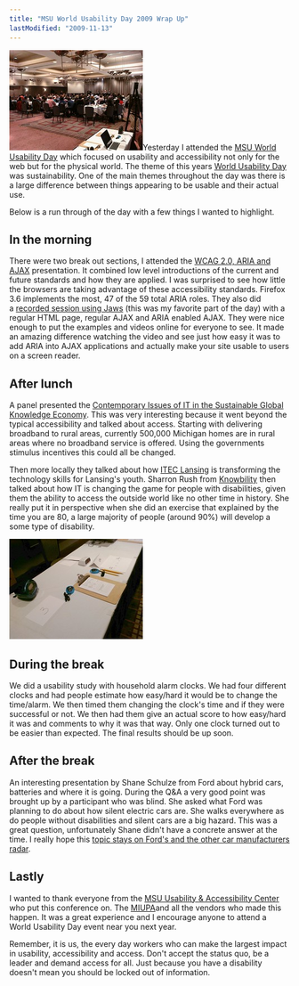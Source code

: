 ```yaml
---
title: "MSU World Usability Day 2009 Wrap Up"
lastModified: "2009-11-13"
---
```


[![Great turn out at #wud2009 at MSU](/images/4099026276_47c913a3c0_m.jpg)](http://www.flickr.com/photos/dorkstyle/4099026276/ "Great turn out at #wud2009 at MSU by Nick DeNardis, on Flickr")Yesterday I attended the [MSU World Usability Day](http://usability.msu.edu/conf/2009/Default.aspx) which focused on usability and accessibility not only for the web but for the physical world. The theme of this years [World Usability Day](http://www.worldusabilityday.org/) was sustainability. One of the main themes throughout the day was there is a large difference between things appearing to be usable and their actual use.

Below is a run through of the day with a few things I wanted to highlight.

## In the morning

There were two break out sections, I attended the [WCAG 2.0, ARIA and AJAX](http://usability.msu.edu/conf/2009/Abstracts.aspx#m1 "ABSTRACT:  WCAG 2.0, ARIA and AJAX") presentation. It combined low level introductions of the current and future standards and how they are applied. I was surprised to see how little the browsers are taking advantage of these accessibility standards. Firefox 3.6 implements the most, 47 of the 59 total ARIA roles. They also did a [recorded session using Jaws](http://usability.msu.edu/conf/2009/AccessibleAJAXDemo/) (this was my favorite part of the day) with a regular HTML page, regular AJAX and ARIA enabled AJAX. They were nice enough to put the examples and videos online for everyone to see. It made an amazing difference watching the video and see just how easy it was to add ARIA into AJAX applications and actually make your site usable to users on a screen reader.

## After lunch

A panel presented the [Contemporary Issues of IT in the Sustainable Global Knowledge Economy](http://usability.msu.edu/conf/2009/Abstracts.aspx#a1 "ABSTRACT:  Special Session:  Contemporary Issues of IT in the  Sustainable Global Knowledge Economy"). This was very interesting because it went beyond the typical accessibility and talked about access. Starting with delivering broadband to rural areas, currently 500,000 Michigan homes are in rural areas where no broadband service is offered. Using the governments stimulus incentives this could all be changed.

Then more locally they talked about how [ITEC Lansing](http://www.iteclansing.org/) is transforming the technology skills for Lansing's youth. Sharron Rush from [Knowbility](http://www.knowbility.org/main/) then talked about how IT is changing the game for people with disabilities, given them the ability to access the outside world like no other time in history. She really put it in perspective when she did an exercise that explained by the time you are 80, a large majority of people (around 90%) will develop a some type of disability.

[![Think you know how to set a household clock? If you're at #wud2009  at MSU come see the MIUPA table and try it out, you might be surprised.](/images/4099054066_43120925cb_m.jpg)](http://www.flickr.com/photos/dorkstyle/4099054066/ "Think you know how to set a household clock? If you're at #wud2009  at MSU come see the MIUPA table and try it out, you might be surprised. by Nick DeNardis, on Flickr")

## During the break

We did a usability study with household alarm clocks. We had four different clocks and had people estimate how easy/hard it would be to change the time/alarm. We then timed them changing the clock's time and if they were successful or not. We then had them give an actual score to how easy/hard it was and comments to why it was that way. Only one clock turned out to be easier than expected. The final results should be up soon.

## After the break

An interesting presentation by Shane Schulze from Ford about hybrid cars, batteries and where it is going. During the Q&A a very good point was brought up by a participant who was blind. She asked what Ford was planning to do about how silent electric cars are. She walks everywhere as do people without disabilities and silent cars are a big hazard. This was a great question, unfortunately Shane didn't have a concrete answer at the time. I really hope this [topic stays on Ford's and the other car manufacturers radar](http://www.hybridcars.com/safety/blind-people-hybrid-safety.html).

## Lastly

I wanted to thank everyone from the [MSU Usability & Accessibility Center](http://usability.msu.edu/default.aspx) who put this conference on. The [MIUPA](http://miupa.org/)and all the vendors who made this happen. It was a great experience and I encourage anyone to attend a World Usability Day event near you next year.

Remember, it is us, the every day workers who can make the largest impact in usability, accessibility and access. Don't accept the status quo, be a leader and demand access for all. Just because you have a disability doesn't mean you should be locked out of information.
